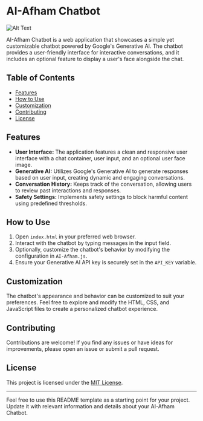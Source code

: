 # AI-Afham Chatbot

![Alt Text](https://scx2.b-cdn.net/gfx/news/hires/2023/chatbot-2.jpg)

AI-Afham Chatbot is a web application that showcases a simple yet customizable chatbot powered by Google's Generative AI. The chatbot provides a user-friendly interface for interactive conversations, and it includes an optional feature to display a user's face alongside the chat.

## Table of Contents

- [Features](#features)
- [How to Use](#how-to-use)
- [Customization](#customization)
- [Contributing](#contributing)
- [License](#license)

## Features

- **User Interface:** The application features a clean and responsive user interface with a chat container, user input, and an optional user face image.
- **Generative AI:** Utilizes Google's Generative AI to generate responses based on user input, creating dynamic and engaging conversations.
- **Conversation History:** Keeps track of the conversation, allowing users to review past interactions and responses.
- **Safety Settings:** Implements safety settings to block harmful content using predefined thresholds.

## How to Use

1. Open `index.html` in your preferred web browser.
2. Interact with the chatbot by typing messages in the input field.
3. Optionally, customize the chatbot's behavior by modifying the configuration in `AI-Afham.js`.
4. Ensure your Generative AI API key is securely set in the `API_KEY` variable.

## Customization

The chatbot's appearance and behavior can be customized to suit your preferences. Feel free to explore and modify the HTML, CSS, and JavaScript files to create a personalized chatbot experience.

## Contributing

Contributions are welcome! If you find any issues or have ideas for improvements, please open an issue or submit a pull request.

## License

This project is licensed under the [MIT License](LICENSE).

---

Feel free to use this README template as a starting point for your project. Update it with relevant information and details about your AI-Afham Chatbot.
